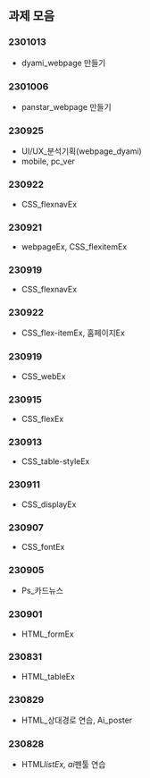## 과제 모음

### 2301013

- dyami_webpage 만들기

### 2301006

- panstar_webpage 만들기

### 230925

- UI/UX\_분석기획(webpage_dyami)
- mobile, pc_ver

### 230922

- CSS_flexnavEx

### 230921

- webpageEx, CSS_flexitemEx

### 230919

- CSS_flexnavEx

### 230922

- CSS_flex-itemEx, 홈페이지Ex

### 230919

- CSS_webEx

### 230915

- CSS_flexEx

### 230913

- CSS_table-styleEx

### 230911

- CSS_displayEx

### 230907

- CSS_fontEx

### 230905

- Ps\_카드뉴스

### 230901

- HTML_formEx

### 230831

- HTML_tableEx

### 230829

- HTML\_상대경로 연습, Ai_poster

### 230828

- HTML*listEx, ai*펜툴 연습
